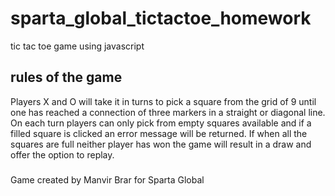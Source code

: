 # sparta_global_tictactoe_homework
tic tac toe game using javascript

## rules of the game
Players X and O will take it in turns to pick a square from the grid of 9 until one has reached a connection of three markers in a straight or diagonal line.
On each turn players can only pick from empty squares available and if a filled square is clicked an error message will be returned.
If when all the squares are full neither player has won the game will result in a draw and offer the option to replay.

###
Game created by Manvir Brar for Sparta Global
